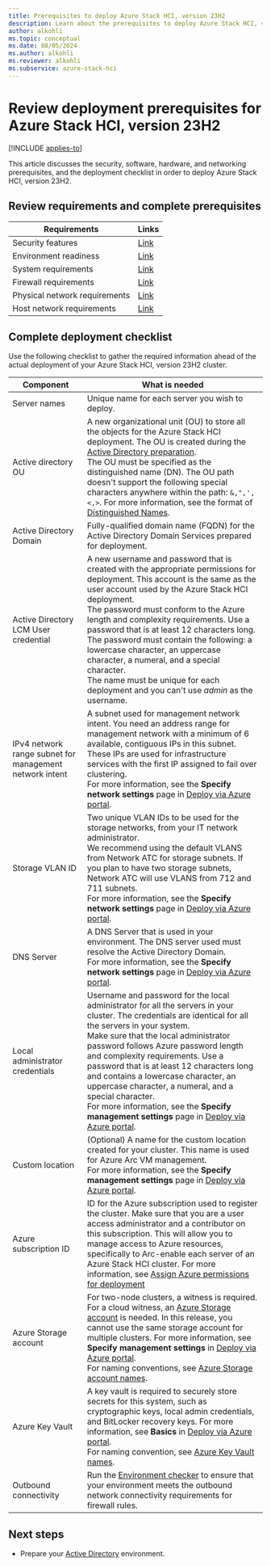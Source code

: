 ```yaml
---
title: Prerequisites to deploy Azure Stack HCI, version 23H2
description: Learn about the prerequisites to deploy Azure Stack HCI, version 23H2.
author: alkohli
ms.topic: conceptual
ms.date: 08/05/2024
ms.author: alkohli
ms.reviewer: alkohli
ms.subservice: azure-stack-hci
---
```


# Review deployment prerequisites for Azure Stack HCI, version 23H2

[!INCLUDE [applies-to](../../hci/includes/hci-applies-to-23h2.md)]

This article discusses the security, software, hardware, and networking prerequisites, and the deployment checklist in order to deploy Azure Stack HCI, version 23H2.

## Review requirements and complete prerequisites

| Requirements                  | Links                                                                                           |
|-------------------------------|-------------------------------------------------------------------------------------------------|
| Security features             | [Link](../concepts/security-features.md)         |
| Environment readiness         | [Link](../manage/use-environment-checker.md)      |
| System requirements           | [Link](../concepts/system-requirements-23h2.md)      |
| Firewall requirements         | [Link](../concepts//firewall-requirements.md)         |
| Physical network requirements | [Link](../concepts//physical-network-requirements.md) |
| Host network requirements     | [Link](../concepts/host-network-requirements.md)    |

## Complete deployment checklist

Use the following checklist to gather the required information ahead of the actual deployment of your Azure Stack HCI, version 23H2 cluster.


|Component|What is needed|
|--|--|
|Server names|Unique name for each server you wish to deploy.|
|Active directory OU|A new organizational unit (OU) to store all the objects for the Azure Stack HCI deployment. The OU is created during the [Active Directory preparation](./deployment-prep-active-directory.md).<br>The OU must be specified as the distinguished name (DN). The OU path doesn't support the following special characters anywhere within the path: `&,",',<,>`. For more information, see the format of [Distinguished Names](/previous-versions/windows/desktop/ldap/distinguished-names).|
|Active Directory Domain|Fully-qualified domain name (FQDN) for the Active Directory Domain Services prepared for deployment.|
|Active Directory LCM User credential|A new username and password that is created with the appropriate  permissions for deployment. This account is the same as the user account used by the Azure Stack HCI deployment.<br>The password must conform to the Azure length and complexity requirements. Use a password that is at least 12 characters long. The password must contain the following: a lowercase character, an uppercase character, a numeral, and  a special character.<br> The name must be unique for each deployment and you can't use *admin* as the username.|
|IPv4 network range subnet for management network intent|A subnet used for management network intent. You need an address range for management network with  a minimum of 6 available, contiguous IPs in this subnet. These IPs are used for infrastructure services with the first IP assigned to fail over clustering.<br> For more information, see the **Specify network settings** page in [Deploy via Azure portal](./deploy-via-portal.md#specify-network-settings).|
|Storage VLAN ID|Two unique VLAN IDs to be used for the storage networks, from your IT network administrator.<br> We recommend using the default VLANS from Network ATC for storage subnets. If you plan to have two storage subnets, Network ATC will use VLANS from 712 and 711 subnets. <br> For more information, see the **Specify network settings** page in [Deploy via Azure portal](./deploy-via-portal.md#specify-network-settings).|
|DNS Server|A DNS Server that is used in your environment. The DNS server used must resolve the Active Directory Domain. <br> For more information, see the **Specify network settings** page in [Deploy via Azure portal](./deploy-via-portal.md#specify-network-settings).|
|Local administrator credentials|Username and password for the local administrator for all the servers in your cluster. The credentials are identical for all the servers in your system.<br>Make sure that the local administrator password follows Azure password length and complexity requirements. Use a password that is at least 12 characters long and contains a lowercase character, an uppercase character, a numeral, and a special character.<br> For more information, see the **Specify management settings** page in [Deploy via Azure portal](./deploy-via-portal.md#specify-management-settings).|
|Custom location|(Optional) A name for the custom location created for your cluster. This name is used for Azure Arc VM management. <br> For more information, see the **Specify management settings** page in [Deploy via Azure portal](./deploy-via-portal.md#specify-management-settings).|
|Azure subscription ID|ID for the Azure subscription used to register the cluster. Make sure that you are a user access administrator and a contributor on this subscription. This will allow you to manage access to Azure resources, specifically to Arc-enable each server of an Azure Stack HCI cluster. For more information, see [Assign Azure permissions for deployment](./deployment-arc-register-server-permissions.md#assign-required-permissions-for-deployment)|
|Azure Storage account|For two-node clusters, a witness is required. For a cloud witness, an [Azure Storage account](/azure/storage/common/storage-account-create) is needed. In this release, you cannot use the same storage account for multiple clusters. For more information, see **Specify management settings** in [Deploy via Azure portal](./deploy-via-portal.md#specify-management-settings). <br> For naming conventions, see [Azure Storage account names](/azure/storage/common/storage-account-overview#storage-account-name).|
|Azure Key Vault|A key vault is required to securely store secrets for this system, such as cryptographic keys, local admin credentials, and BitLocker recovery keys. For more information, see **Basics** in [Deploy via Azure portal](./deploy-via-portal.md#start-the-wizard-and-fill-out-the-basics). <br> For naming convention, see [Azure Key Vault names](/azure/key-vault/general/about-keys-secrets-certificates#object-identifiers).|
|Outbound connectivity| Run the [Environment checker](../manage/use-environment-checker.md) to ensure that your environment meets the outbound network connectivity requirements for firewall rules.|


## Next steps

- Prepare your [Active Directory](./deployment-prep-active-directory.md) environment.
